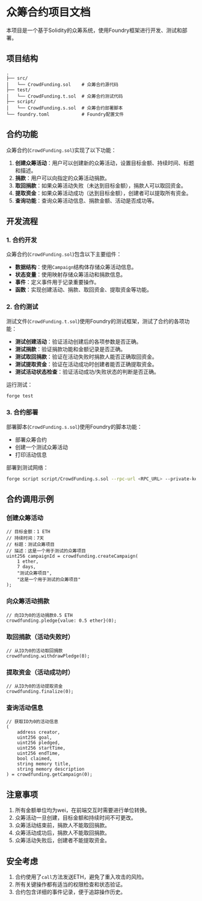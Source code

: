 # 众筹合约项目文档

本项目是一个基于Solidity的众筹系统，使用Foundry框架进行开发、测试和部署。

## 项目结构

```
.
├── src/
│   └── CrowdFunding.sol    # 众筹合约源代码
├── test/
│   └── CrowdFunding.t.sol  # 众筹合约测试代码
├── script/
│   └── CrowdFunding.s.sol  # 众筹合约部署脚本
└── foundry.toml            # Foundry配置文件
```

## 合约功能

众筹合约(`CrowdFunding.sol`)实现了以下功能：

1. **创建众筹活动**：用户可以创建新的众筹活动，设置目标金额、持续时间、标题和描述。
2. **捐款**：用户可以向指定的众筹活动捐款。
3. **取回捐款**：如果众筹活动失败（未达到目标金额），捐款人可以取回资金。
4. **提取资金**：如果众筹活动成功（达到目标金额），创建者可以提取所有资金。
5. **查询功能**：查询众筹活动信息、捐款金额、活动是否成功等。

## 开发流程

### 1. 合约开发

众筹合约(`CrowdFunding.sol`)包含以下主要组件：

- **数据结构**：使用`Campaign`结构体存储众筹活动信息。
- **状态变量**：使用映射存储众筹活动和捐款信息。
- **事件**：定义事件用于记录重要操作。
- **函数**：实现创建活动、捐款、取回资金、提取资金等功能。

### 2. 合约测试

测试文件(`CrowdFunding.t.sol`)使用Foundry的测试框架，测试了合约的各项功能：

- **测试创建活动**：验证活动创建后的各项参数是否正确。
- **测试捐款**：验证捐款功能和金额记录是否正确。
- **测试取回捐款**：验证在活动失败时捐款人能否正确取回资金。
- **测试提取资金**：验证在活动成功时创建者能否正确提取资金。
- **测试活动状态检查**：验证活动成功/失败状态的判断是否正确。

运行测试：
```bash
forge test
```

### 3. 合约部署

部署脚本(`CrowdFunding.s.sol`)使用Foundry的脚本功能：

- 部署众筹合约
- 创建一个测试众筹活动
- 打印活动信息

部署到测试网络：
```bash
forge script script/CrowdFunding.s.sol --rpc-url <RPC_URL> --private-key <PRIVATE_KEY> --broadcast
```

## 合约调用示例

### 创建众筹活动

```solidity
// 目标金额：1 ETH
// 持续时间：7天
// 标题：测试众筹项目
// 描述：这是一个用于测试的众筹项目
uint256 campaignId = crowdfunding.createCampaign(
    1 ether,
    7 days,
    "测试众筹项目",
    "这是一个用于测试的众筹项目"
);
```

### 向众筹活动捐款

```solidity
// 向ID为0的活动捐款0.5 ETH
crowdfunding.pledge{value: 0.5 ether}(0);
```

### 取回捐款（活动失败时）

```solidity
// 从ID为0的活动取回捐款
crowdfunding.withdrawPledge(0);
```

### 提取资金（活动成功时）

```solidity
// 从ID为0的活动提取资金
crowdfunding.finalize(0);
```

### 查询活动信息

```solidity
// 获取ID为0的活动信息
(
    address creator,
    uint256 goal,
    uint256 pledged,
    uint256 startTime,
    uint256 endTime,
    bool claimed,
    string memory title,
    string memory description
) = crowdfunding.getCampaign(0);
```

## 注意事项

1. 所有金额单位均为wei，在前端交互时需要进行单位转换。
2. 众筹活动一旦创建，目标金额和持续时间不可更改。
3. 众筹活动结束前，捐款人不能取回捐款。
4. 众筹活动成功后，捐款人不能取回捐款。
5. 众筹活动失败后，创建者不能提取资金。

## 安全考虑

1. 合约使用了`call`方法发送ETH，避免了重入攻击的风险。
2. 所有关键操作都有适当的权限检查和状态验证。
3. 合约包含详细的事件记录，便于追踪操作历史。
